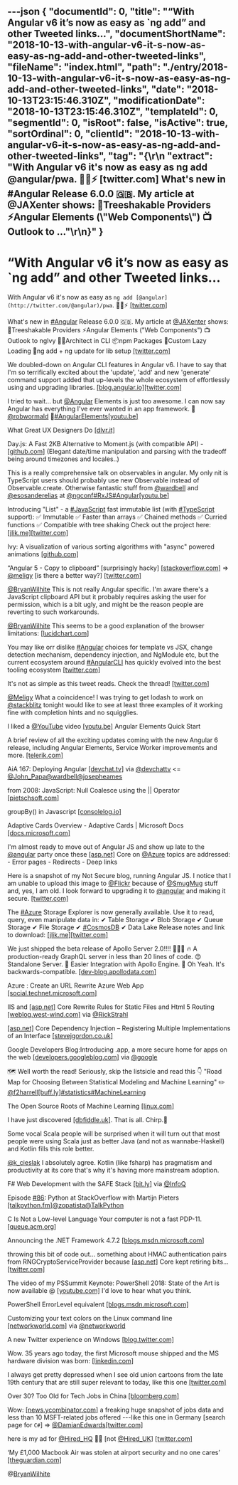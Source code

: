 ---json
{
  "documentId": 0,
  "title": "“With Angular v6 it’s now as easy as `ng add” and other Tweeted links…",
  "documentShortName": "2018-10-13-with-angular-v6-it-s-now-as-easy-as-ng-add-and-other-tweeted-links",
  "fileName": "index.html",
  "path": "./entry/2018-10-13-with-angular-v6-it-s-now-as-easy-as-ng-add-and-other-tweeted-links",
  "date": "2018-10-13T23:15:46.310Z",
  "modificationDate": "2018-10-13T23:15:46.310Z",
  "templateId": 0,
  "segmentId": 0,
  "isRoot": false,
  "isActive": true,
  "sortOrdinal": 0,
  "clientId": "2018-10-13-with-angular-v6-it-s-now-as-easy-as-ng-add-and-other-tweeted-links",
  "tag": "{\r\n  \"extract\": \"With Angular v6 it's now as easy as ng add @angular/pwa. 🌟🌞⚡ [twitter.com]       What's new in #Angular Release 6.0.0 🇬🇧. My article at @JAXenter shows:        🌴Treeshakable Providers       ⚡️Angular Elements (\\\"Web Components\\\")       📺Outlook to ...\"\r\n}"
}
---

# “With Angular v6 it’s now as easy as `ng add” and other Tweeted links…

With Angular v6 it's now as easy as `ng add [@angular](http://twitter.com/@angular)/pwa`. 🌟🌞⚡ [[twitter.com]](https://twitter.com/abraham/status/992159206261297152)

What's new in [#Angular](http://twitter.com/search?q='%23Angular) Release 6.0.0 🇬🇧. My article at [@JAXenter](http://twitter.com/@JAXenter) shows: 🌴Treeshakable Providers ⚡️Angular Elements ("Web Components") 📺Outlook to ngIvy 👷‍♀️Architect in CLI 📦npm Packages 🚦Custom Lazy Loading 🚚ng add + ng update for lib setup [[twitter.com]](https://twitter.com/JAXenterCOM/status/992331565391900672)

We doubled-down on Angular CLI features in Angular v6. I have to say that I'm so terrifically excited about the 'update', 'add' and new 'generate' command support added that up-levels the whole ecosystem of effortlessly using and upgrading libraries. [[blog.angular.io]](https://blog.angular.io/version-6-of-angular-now-available-cc56b0efa7a4)[[twitter.com]](https://twitter.com/bradlygreen/status/992470918898237440/photo/1)

I tried to wait... but [@Angular](http://twitter.com/@Angular) Elements is just too awesome. I can now say Angular has everything I've ever wanted in an app framework. 🙏 [@robwormald](http://twitter.com/@robwormald) 🙏[#AngularElements](http://twitter.com/search?q='%23AngularElements)[[youtu.be]](https://youtu.be/4u9_kdkvTsc)

What Great UX Designers Do [[dlvr.it]](http://dlvr.it/QRM370)

Day.js: A Fast 2KB Alternative to Moment.js (with compatible API) - [[github.com]](https://github.com/xx45/dayjs) (Elegant date/time manipulation and parsing with the tradeoff being around timezones and locales..)

This is a really comprehensive talk on observables in angular. My only nit is TypeScript users should probably use new Observable instead of Observable.create. Otherwise fantastic stuff from [@wardbell](http://twitter.com/@wardbell) and [@esosanderelias](http://twitter.com/@esosanderelias) at [@ngconf](http://twitter.com/@ngconf)[#RxJS](http://twitter.com/search?q='%23RxJS)[#Angular](http://twitter.com/search?q='%23Angular)[[youtu.be]](https://youtu.be/q--U25yPTrA)

Introducing "List" - a [#JavaScript](http://twitter.com/search?q='%23JavaScript) fast immutable list (with [#TypeScript](http://twitter.com/search?q='%23TypeScript) support): ✅ Immutable ✅ Faster than arrays ✅ Chained methods ✅ Curried functions ✅ Compatible with tree shaking Check out the project here: [[jlik.me]](https://jlik.me/dfz)[[twitter.com]](https://twitter.com/jeremylikness/status/992394166494814210/photo/1)

Ivy: A visualization of various sorting algorithms with "async" powered animations [[github.com]](https://github.com/Aaron-Bird/ivy)

“Angular 5 - Copy to clipboard” [surprisingly hacky] [[stackoverflow.com]](https://stackoverflow.com/questions/49102724/angular-5-copy-to-clipboard) => [@meligy](http://twitter.com/@meligy) [is there a better way?] [[twitter.com]](https://twitter.com/BryanWilhite/status/1045436629161132032/photo/1)

[@BryanWilhite](http://twitter.com/@BryanWilhite) This is not really Angular specific. I'm aware there's a JavaScript clipboard API but it probably requires asking the user for permission, which is a bit ugly, and might be the reason people are reverting to such workarounds.

[@BryanWilhite](http://twitter.com/@BryanWilhite) This seems to be a good explanation of the browser limitations: [[lucidchart.com]](https://www.lucidchart.com/techblog/2014/12/02/definitive-guide-copying-pasting-javascript/)

You may like orr dislike [#Angular](http://twitter.com/search?q='%23Angular) choices for template vs JSX, change detection mechanism, dependency injection, and NgModule etc, but the current ecosystem around [#AngularCLI](http://twitter.com/search?q='%23AngularCLI) has quickly evolved into the best tooling ecosystem [[twitter.com]](https://twitter.com/kernkim/status/992332402310762498)

It's not as simple as this tweet reads. Check the thread! [[twitter.com]](https://twitter.com/samselikoff/status/991395669016436736)

[@Meligy](http://twitter.com/@Meligy) What a coincidence! I was trying to get lodash to work on [@stackblitz](http://twitter.com/@stackblitz) tonight would like to see at least three examples of it working fine with completion hints and no squigglies.

I liked a [@YouTube](http://twitter.com/@YouTube) video [[youtu.be]](http://youtu.be/4u9_kdkvTsc?a) Angular Elements Quick Start

A brief review of all the exciting updates coming with the new Angular 6 release, including Angular Elements, Service Worker improvements and more. [[telerik.com]](http://www.telerik.com/blogs/whats-new-in-angular-6)

AiA 167: Deploying Angular [[devchat.tv]](https://devchat.tv/adv-in-angular/aia-167-deploying-angular) via [@devchattv](http://twitter.com/@devchattv) <= [@John_Papa](http://twitter.com/@John_Papa)[@wardbell](http://twitter.com/@wardbell)[@josepheames](http://twitter.com/@josepheames)

from 2008: JavaScript: Null Coalesce using the || Operator [[pietschsoft.com]](http://pietschsoft.com/post/2008/10/14/JavaScript-Gem-Null-Coalescing-using-the-OR-Operator#.WuqwF1njmEc.twitter)

groupBy() in Javascript [[consolelog.io]](https://www.consolelog.io/group-by-in-javascript/)

Adaptive Cards Overview - Adaptive Cards | Microsoft Docs [[docs.microsoft.com]](https://docs.microsoft.com/en-us/adaptive-cards/?WT.mc_id=twitter)

I'm almost ready to move out of Angular JS and show up late to the [@angular](http://twitter.com/@angular) party once these [[asp.net]](http://ASP.NET) Core on [@Azure](http://twitter.com/@Azure) topics are addressed: - Error pages - Redirects - Deep links

Here is a snapshot of my Not Secure blog, running Angular JS. I notice that I am unable to upload this image to [@Flickr](http://twitter.com/@Flickr) because of [@SmugMug](http://twitter.com/@SmugMug) stuff and, yes, I am old. I look forward to upgrading it to [@angular](http://twitter.com/@angular) and making it secure. [[twitter.com]](https://twitter.com/BryanWilhite/status/992553367934193664/photo/1)

The [#Azure](http://twitter.com/search?q='%23Azure) Storage Explorer is now generally available. Use it to read, query, even manipulate data in: ✔ Table Storage ✔ Blob Storage ✔ Queue Storage ✔ File Storage ✔ [#CosmosDB](http://twitter.com/search?q='%23CosmosDB) ✔ Data Lake Release notes and link to download: [[jlik.me]](https://jlik.me/dfh)[[twitter.com]](https://twitter.com/jeremylikness/status/992070534715371521/photo/1)

We just shipped the beta release of Apollo Server 2.0!!!! 🚀🚀🚀 🔥 A production-ready GraphQL server in less than 20 lines of code. 😍 Standalone Server. 🚨 Easier Integration with Apollo Engine. 💃 Oh Yeah. It's backwards-compatible. [[dev-blog.apollodata.com]](https://dev-blog.apollodata.com/apollo-server-2-0-30c9bbb4ab5e)

Azure : Create an URL Rewrite Azure Web App [[social.technet.microsoft.com]](https://social.technet.microsoft.com/wiki/contents/articles/32229.azure-create-an-url-rewrite-azure-web-app.aspx)

IIS and [[asp.net]](http://ASP.NET) Core Rewrite Rules for Static Files and Html 5 Routing [[weblog.west-wind.com]](https://weblog.west-wind.com/posts/2017/Apr/27/IIS-and-ASPNET-Core-Rewrite-Rules-for-AspNetCoreModule) via [@RickStrahl](http://twitter.com/@RickStrahl)

[[asp.net]](http://ASP.NET) Core Dependency Injection – Registering Multiple Implementations of an Interface [[stevejgordon.co.uk]](https://www.stevejgordon.co.uk/asp-net-core-dependency-injection-registering-multiple-implementations-interface)

Google Developers Blog:Introducing .app, a more secure home for apps on the web [[developers.googleblog.com]](https://developers.googleblog.com/2018/05/introducing-app-more-secure-home-for.html) via [@google](http://twitter.com/@google)

🗺 Well worth the read! Seriously, skip the listsicle and read this 👇 "Road Map for Choosing Between Statistical Modeling and Machine Learning" ✏️ [@f2harrell](http://twitter.com/@f2harrell)[[buff.ly]](https://buff.ly/2KsUBOl)[#statistics](http://twitter.com/search?q='%23statistics)[#MachineLearning](http://twitter.com/search?q='%23MachineLearning)

The Open Source Roots of Machine Learning [[linux.com]](https://www.linux.com/blog/2018/5/open-source-roots-machine-learning)

I have just discovered [[dbfiddle.uk]](http://dbfiddle.uk). That is all. Chirp.🐣

Some vocal Scala people will be surprised when it will turn out that most people were using Scala just as better Java (and not as wannabe-Haskell) and Kotlin fills this role better.

[@k_cieslak](http://twitter.com/@k_cieslak) I absolutely agree. Kotlin (like fsharp) has pragmatism and productivity at its core that's why it's having more mainstream adoption.

F# Web Development with the SAFE Stack [[bit.ly]](http://bit.ly/2HUPDIN) via [@InfoQ](http://twitter.com/@InfoQ)

Episode [#86](http://twitter.com/search?q='%2386): Python at StackOverflow with Martijn Pieters [[talkpython.fm]](https://talkpython.fm/episodes/show/86/python-at-stackoverflow)[@zopatista](http://twitter.com/@zopatista)[@TalkPython](http://twitter.com/@TalkPython)

C Is Not a Low-level Language Your computer is not a fast PDP-11. [[queue.acm.org]](https://queue.acm.org/detail.cfm?id=3212479)

Announcing the .NET Framework 4.7.2 [[blogs.msdn.microsoft.com]](https://blogs.msdn.microsoft.com/dotnet/2018/04/30/announcing-the-net-framework-4-7-2/)

throwing this bit of code out... something about HMAC authentication pairs from RNGCryptoServiceProvider because [[asp.net]](http://ASP.NET) Core kept retiring bits... [[twitter.com]](https://twitter.com/BryanWilhite/status/991481885300740096/photo/1)

The video of my PSSummit Keynote: PowerShell 2018: State of the Art is now available @ [[youtube.com]](https://www.youtube.com/watch?time_continue=1287&v=us4HTxtjfa8) I'd love to hear what you think.

PowerShell ErrorLevel equivalent [[blogs.msdn.microsoft.com]](https://blogs.msdn.microsoft.com/powershell/2006/09/15/errorlevel-equivalent/)

Customizing your text colors on the Linux command line [[networkworld.com]](https://www.networkworld.com/article/3269587/linux/customizing-your-text-colors-on-the-linux-command-line.html) via [@networkworld](http://twitter.com/@networkworld)

A new Twitter experience on Windows [[blog.twitter.com]](https://blog.twitter.com/official/en_us/topics/product/2018/a-new-twitter-experience-on-windows.html)

Wow. 35 years ago today, the first Microsoft mouse shipped and the MS hardware division was born: [[linkedin.com]](https://www.linkedin.com/pulse/happy-35th-birthday-microsoft-mouse-panos-panay/)

I always get pretty depressed when I see old union cartoons from the late 19th century that are still super relevant to today, like this one [[twitter.com]](https://twitter.com/Nick_Hanover/status/991388738956689408/photo/1)

Over 30? Too Old for Tech Jobs in China [[bloomberg.com]](https://www.bloomberg.com/news/features/2018-05-02/china-s-tech-industry-wants-youth-not-experience)

Wow: [[news.ycombinator.com]](http://news.ycombinator.com/item?id=16967543) a freaking huge snapshot of jobs data and less than 10 MSFT-related jobs offered ---like this one in Germany [search page for `C#`] => [@DamianEdwards](http://twitter.com/@DamianEdwards)[[twitter.com]](https://twitter.com/BryanWilhite/status/991782251296735232/photo/1)

here is my ad for [@Hired_HQ](http://twitter.com/@Hired_HQ) 🤮😔 [not [@Hired_UK](http://twitter.com/@Hired_UK)] [[twitter.com]](https://twitter.com/BryanWilhite/status/992474212974583808/photo/1)

‘My £1,000 Macbook Air was stolen at airport security and no one cares’ [[theguardian.com]](https://www.theguardian.com/money/2018/may/04/my-1000-macbook-air-was-stolen-at-airport-security-and-no-one-cares?CMP=share_btn_tw)

@[BryanWilhite](https://twitter.com/BryanWilhite)
